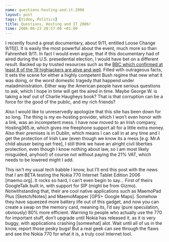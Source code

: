 ```yaml
--- 
name: questions-hosting-and-it-2006 
layout: post 
tags: [Video, Politics]
title: Questions, Hosting and IT 2006! 
time: 2006-06-23 20:57:00 +01:00 
--- 
```


I recently found a great documentary, about 9/11, entitled Loose Change
9/11][]. It is easily the most powerful about the event, much more so than
Fahrenheit 9/11. In fact I would even argue, that if this documentary had of
aired during the U.S. presedential election, I would have bet on a different
result. Backed up by trusted resources such as the [BBC which confirmed at
least 8 of the 19 highjackers are alive and well][BBC]. Filled with outrageous
facts, it sets the scene for either a highly competent Bush regime that new
what it was doing, or the worst domestic tragedy that happend under
maladministration. Either way the American people have serious questions to
ask, which I hope in time will get the aired in time. Maybe George W. is
taking a leaf out of Charlie Haugheys book? That is that corruption can be a
force for the good of the public, and my rich friends?
  
Also I would like to unreservedly apologize that this site has been down for
so long. The thing is my ex-hosting provider, which I won’t even honor with a
link, was an incompetent mess. I have now moved to an Irish company,
Hosting365.ie, which gives me freephone support all for a little extra money.
Also their premises is in Dublin, which means I can call in at any time and I
get the protection of Irish Law (even though we know its a mess [e.g. Mr.A
child abuser being set free], I still think we have an alright civil liberties
protection, even though I know nothing about law, so I am most likely
misguided, anyhoo!) of course not without paying the 21% VAT, which needs to
be lowered might I add.

This isn’t my usual tech babble I know, but I’ll end this post with the news
that I am BETA testing the Nokia 770 Internet Tablet Edition 2006 [maemo.org].
It rocks so hard, I can’t even begin to say... First of theirs GoogleTalk built
in, with support for SIP (might be from Gizmo). Notwithstanding that, their
are cool native applications such as MaemoPad Plus [Sketch/Notes] and
MaemoMapper [GPS+ Google Maps]. Somehow they have squeezed more battery life
out of this gadget, and now you can create a swap on the memory card, meaning
its, I’d say (pure speculation, obviously) 80% more efficient. Warning to
people who actually use the 770 for important stuff, don’t upgrade until Nokia
has released it, as it is very buggy, with applications crashing [somewhat]
alot. Wait until all of us in the know, report those pesky bugs! But a real
geek can see through the flaws and see the Nokia 770 for what it is, a truly
cool Internet tool.

[Loose Change 9/11]: http://video.google.com/videoplay?docid=-8260059923762628848 "911 Loose Change 2nd Edition with extra footage"
[BBC]: http://news.bbc.co.uk/2/hi/middle_east/1559151.stm "BBC which confirmed at least 8 of the 19 highjackers are alive and well"
